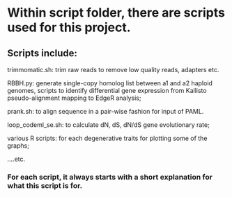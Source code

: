 # Within script folder, there are scripts used for this project. 



## Scripts include:

trimmomatic.sh: trim raw reads to remove low quality reads, adapters etc.


RBBH.py: generate single-copy homolog list between a1 and a2 haploid genomes, scripts to identify differential gene expression from Kallisto pseudo-alignment mapping to EdgeR analysis; 


prank.sh: to align sequence in a pair-wise fashion for input of PAML.


loop_codeml_se.sh: to calculate dN, dS, dN/dS gene evolutionary rate;


various R scripts: for each degenerative traits for plotting some of the graphs;


....etc.



### For each script, it always starts with a short explanation for what this script is for.
